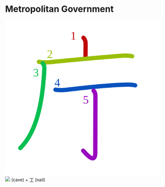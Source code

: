 # Metropolitan Government
![庁](../kanji-colorize/5e81.svg)
![](http://www.kanjidamage.com/assets/radsmall/cave-caf2c91b2b5a1cec0ce1ffe9e8804e6de933e622f8b79893317be2ac81092b2e.jpg) (cave) + [丁](丁.md) (nail)